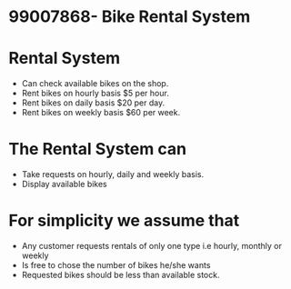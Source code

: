# 99007868- Bike Rental System

# Rental System
- Can check available bikes on the shop.
- Rent bikes on hourly basis $5 per hour.
- Rent bikes on daily basis $20 per day.
- Rent bikes on weekly basis $60 per week.

# The Rental System can
- Take requests on hourly, daily and weekly basis.
- Display available bikes

# For simplicity we assume that
- Any customer requests rentals of only one type i.e hourly, monthly or weekly
- Is free to chose the number of bikes he/she wants
- Requested bikes should be less than available stock.
